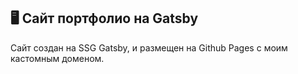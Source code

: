 ## 🖥 Сайт портфолио на Gatsby

Сайт создан на SSG Gatsby, и размещен на Github Pages с моим кастомным доменом.
